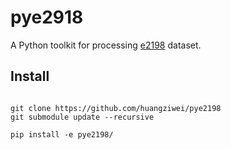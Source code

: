# pye2918

A Python toolkit for processing [e2198](https://github.com/seung-lab/e2198-gc-analysis) dataset.

## Install

```

git clone https://github.com/huangziwei/pye2198
git submodule update --recursive

pip install -e pye2198/

```
